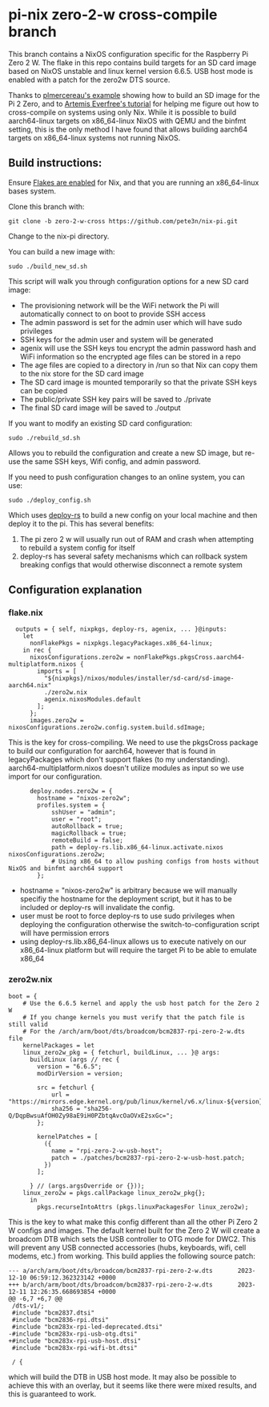 
# pi-nix zero-2-w cross-compile branch
This branch contains a NixOS configuration specific for the Raspberry Pi Zero 2 W. 
The flake in this repo contains build targets for an SD card image based on NixOS unstable 
and linux kernel version 6.6.5. USB host mode is enabled with a patch for the
zero2w DTS source.

Thanks to [plmercereau's example](https://github.com/plmercereau/nixos-pi-zero-2)
showing how to build an SD image for the Pi 2 Zero, and to [Artemis Everfree's tutorial](https://artemis.sh/2023/06/06/cross-compile-nixos-for-great-good.html)
for helping me figure out how to cross-compile on systems using only Nix. While it is 
possible to build aarch64-linux targets on x86_64-linux NixOS with QEMU and the binfmt 
setting, this is the only method I have found that allows building aarch64 targets on 
x86_64-linux systems not running NixOS.

## Build instructions:
Ensure [Flakes are enabled](https://nixos.wiki/wiki/Flakes) for Nix, and that you 
are running an x86_64-linux bases system.

Clone this branch with:
```
git clone -b zero-2-w-cross https://github.com/pete3n/nix-pi.git
```
Change to the nix-pi directory.

You can build a new image with:
```
sudo ./build_new_sd.sh
```

This script will walk you through configuration options for a new SD card image:
* The provisioning network will be the WiFi network the Pi will automatically
connect to on boot to provide SSH access
* The admin password is set for the admin user which will have sudo privileges
* SSH keys for the admin user and system will be generated
* agenix will use the SSH keys tou encrypt the admin password hash and WiFi information
so the encrypted age files can be stored in a repo
* The age files are copied to a directory in /run so that Nix can copy them to the
nix store for the SD card image
* The SD card image is mounted temporarily so that the private SSH keys can be copied
* The public/private SSH key pairs will be saved to ./private
* The final SD card image will be saved to ./output

If you want to modify an existing SD card configuration:
```
sudo ./rebuild_sd.sh
```
Allows you to rebuild the configuration and create a new SD image, but re-use the same
SSH keys, Wifi config, and admin password.

If you need to push configuration changes to an online system, you can use:
```
sudo ./deploy_config.sh
```
Which uses [deploy-rs](https://github.com/serokell/deploy-rs) to build a new config
on your local machine and then deploy it to the pi. This has several benefits:
1. The pi zero 2 w will usually run out of RAM and crash when attempting to rebuild
a system config for itself
2. deploy-rs has several safety mechanisms which can rollback system breaking configs
that would otherwise disconnect a remote system

## Configuration explanation
### flake.nix
```
  outputs = { self, nixpkgs, deploy-rs, agenix, ... }@inputs: 
    let
      nonFlakePkgs = nixpkgs.legacyPackages.x86_64-linux;
    in rec {
      nixosConfigurations.zero2w = nonFlakePkgs.pkgsCross.aarch64-multiplatform.nixos {
        imports = [
          "${nixpkgs}/nixos/modules/installer/sd-card/sd-image-aarch64.nix"
          ./zero2w.nix
          agenix.nixosModules.default
        ];
      };
      images.zero2w = nixosConfigurations.zero2w.config.system.build.sdImage; 
```

This is the key for cross-compiling. We need to use the pkgsCross package to build our
configuration for aarch64, however that is found in legacyPackages which don't support
flakes (to my understanding). aarch64-multiplatform.nixos doesn't utilize modules as
input so we use import for our configuration.

```
      deploy.nodes.zero2w = {
        hostname = "nixos-zero2w";
        profiles.system = {
            sshUser = "admin";
            user = "root"; 
            autoRollback = true;
            magicRollback = true;
            remoteBuild = false;
            path = deploy-rs.lib.x86_64-linux.activate.nixos nixosConfigurations.zero2w;
            # Using x86_64 to allow pushing configs from hosts without NixOS and binfmt aarch64 support
        };
```
* hostname = "nixos-zero2w" is arbitrary because we will manually specifiy the hostname 
for the deployment script, but it has to be included or deploy-rs will invalidate the config.
* user must be root to force deploy-rs to use sudo privileges when deploying the configuration
otherwise the switch-to-configuration script will have permission errors
* using deploy-rs.lib.x86_64-linux allows us to execute natively on our x86_64-linux platform
but will require the target Pi to be able to emulate x86_64

### zero2w.nix
```
boot = {
    # Use the 6.6.5 kernel and apply the usb host patch for the Zero 2 W
    # If you change kernels you must verify that the patch file is still valid
    # For the /arch/arm/boot/dts/broadcom/bcm2837-rpi-zero-2-w.dts file
    kernelPackages = let
	linux_zero2w_pkg = { fetchurl, buildLinux, ... }@ args:
	  buildLinux (args // rec {
	    version = "6.6.5";
	    modDirVersion = version;

	    src = fetchurl {
      		url = "https://mirrors.edge.kernel.org/pub/linux/kernel/v6.x/linux-${version}.tar.gz";
      		sha256 = "sha256-Q/DqpBwsuAfOH0Zy98aE9iH0PZbtqAvcOaOVxE2sxGc=";
	    };

	    kernelPatches = [
	      ({ 
	        name = "rpi-zero-2-w-usb-host";
            patch = ./patches/bcm2837-rpi-zero-2-w-usb-host.patch;
	      })
	    ];
	    
	  } // (args.argsOverride or {}));
    linux_zero2w = pkgs.callPackage linux_zero2w_pkg{};
      in
        pkgs.recurseIntoAttrs (pkgs.linuxPackagesFor linux_zero2w);
```
This is the key to what make this config different than all the other Pi Zero 2 W
configs and images. The default kernel built for the Zero 2 W will create a broadcom
DTB which sets the USB controller to OTG mode for DWC2. This will prevent any USB
connected accessories (hubs, keyboards, wifi, cell modems, etc.) from working. This
build applies the following source patch:
```
--- a/arch/arm/boot/dts/broadcom/bcm2837-rpi-zero-2-w.dts       2023-12-10 06:59:12.362323142 +0000
+++ b/arch/arm/boot/dts/broadcom/bcm2837-rpi-zero-2-w.dts       2023-12-11 12:26:35.668693854 +0000
@@ -6,7 +6,7 @@
 /dts-v1/;
 #include "bcm2837.dtsi"
 #include "bcm2836-rpi.dtsi"
 #include "bcm283x-rpi-led-deprecated.dtsi"
-#include "bcm283x-rpi-usb-otg.dtsi"
+#include "bcm283x-rpi-usb-host.dtsi"
 #include "bcm283x-rpi-wifi-bt.dtsi"

 / {
```
which will build the DTB in USB host mode. It may also be possible to achieve this with an
overlay, but it seems like there were mixed results, and this is guaranteed to work.


